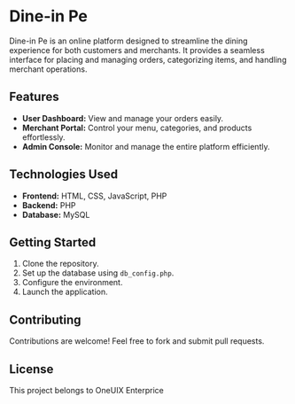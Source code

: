 # Dine-in Pe

Dine-in Pe is an online platform designed to streamline the dining experience for both customers and merchants. It provides a seamless interface for placing and managing orders, categorizing items, and handling merchant operations.

## Features

- **User Dashboard:** View and manage your orders easily.
- **Merchant Portal:** Control your menu, categories, and products effortlessly.
- **Admin Console:** Monitor and manage the entire platform efficiently.

## Technologies Used

- **Frontend:** HTML, CSS, JavaScript, PHP
- **Backend:** PHP
- **Database:** MySQL

## Getting Started

1. Clone the repository.
2. Set up the database using `db_config.php`.
3. Configure the environment.
4. Launch the application.

## Contributing

Contributions are welcome! Feel free to fork and submit pull requests.

## License

This project belongs to OneUIX Enterprice

